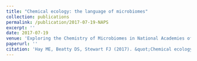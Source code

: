 ```yaml
---
title: "Chemical ecology: the language of microbiomes"
collection: publications
permalink: /publication/2017-07-19-NAPS
excerpt: ''
date: 2017-07-19
venue: 'Exploring the Chemistry of Microbiomes in National Academies of Sciences Proceedings Series'
paperurl: ''
citation: 'Hay ME, Beatty DS, Stewart FJ (2017). &quot;Chemical ecology: the language of microbiomes.&quot; <i>National Academies of Sciences Proceedings Series</i>.'
---
```


